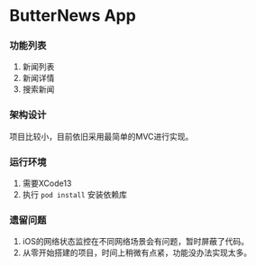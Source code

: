 # ButterNews App

### 功能列表
1. 新闻列表
2. 新闻详情
3. 搜索新闻

### 架构设计
项目比较小，目前依旧采用最简单的MVC进行实现。

### 运行环境
1. 需要XCode13
2. 执行 `pod install` 安装依赖库

### 遗留问题
1. iOS的网络状态监控在不同网络场景会有问题，暂时屏蔽了代码。
2. 从零开始搭建的项目，时间上稍微有点紧，功能没办法实现太多。